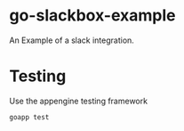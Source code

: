 go-slackbox-example
===================

An Example of a slack integration.

Testing
=======

Use the appengine testing framework

    goapp test
